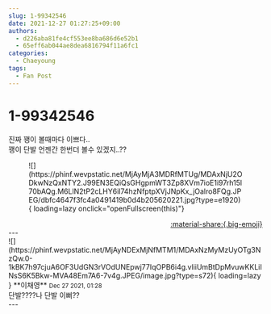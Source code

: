 ```yaml
---
slug: 1-99342546
date: 2021-12-27 01:27:25+09:00
authors:
  - d226aba81fe4cf553ee8ba686d6e52b1
  - 65eff6ab044ae8dea6816794f11a6fc1
categories:
  - Chaeyoung
tags:
  - Fan Post
---
```


# 1-99342546

<div class="post-container" markdown="1">
<div class="content-container md-sidebar__scrollwrap" markdown="1">

진짜 꽹이 볼때마다 이쁘다..<br>꽹이 단발 언젠간 한번더 볼수 있겠지..??
<figure markdown="1">
![](https://phinf.wevpstatic.net/MjAyMjA3MDRfMTUg/MDAxNjU2ODkwNzQxNTY2.J99EN3EQiQsGHgpmWT3Zp8XVm7ioE1i97rh15l70bAQg.M6LlN2tP2cLHY6il74hzNfptpXVjJNpKx_jOalro8FQg.JPEG/dbfc4647f3fc4a0491419b0d4b205620221.jpg?type=e1920){ loading=lazy onclick="openFullscreen(this)"}
</figure>


</div>
</div>

<div style="text-align: right;" markdown="1">
<a href="https://weverse.io/fromis9/fanpost/1-99342546" style="text-align: right;">:material-share:{.big-emoji}</a>
</div>
---

<div class="comments-container md-sidebar__scrollwrap" markdown="1">
<div class="comment" markdown="1">
<div class='id-container' markdown="1">
![](https://phinf.wevpstatic.net/MjAyNDExMjNfMTM1/MDAxNzMyMzUyOTg3NzQw.0-1kBK7h97cjuA6OF3UdGN3rVOdUNEpwj77IqOPB6i4g.vliiUmBtDpMvuwKKLiINsS6K5Bkw-MVA48Em7A6-7v4g.JPEG/image.jpg?type=s72){ loading=lazy }
**<span class="artist">이채영</span>** <small>Dec 27 2021, 01:28</small><br>
</div>
<div class='comment-body' markdown="1">
단발????나 단발 이뻐??
</div>
</div>
</div>
---
